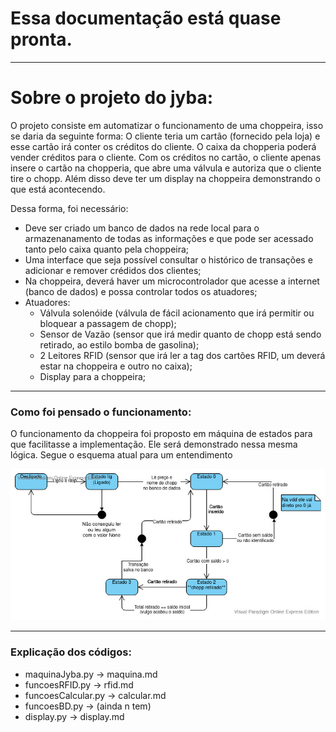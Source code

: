 # Essa documentação está quase pronta.

---

# Sobre o projeto do jyba: 

O projeto consiste em automatizar o funcionamento de uma choppeira, isso se daria da seguinte forma: O cliente teria um cartão (fornecido pela loja) e esse cartão irá conter os créditos do cliente. O caixa da chopperia poderá vender créditos para o cliente. Com os créditos no cartão, o cliente apenas insere o cartão na chopperia, que abre uma válvula e autoriza que o cliente tire o chopp. Além disso deve ter um display na choppeira demonstrando o que está acontecendo.

Dessa forma, foi necessário:

- Deve ser criado um banco de dados na rede local para o armazenanamento de todas as informações e que pode ser acessado tanto pelo caixa quanto pela choppeira;
- Uma interface que seja possível consultar o histórico de transações e adicionar e remover crédidos dos clientes;
- Na choppeira, deverá haver um microcontrolador que acesse a internet (banco de dados) e possa controlar todos os atuadores; 
- Atuadores: 
    - Válvula solenóide (válvula de fácil acionamento que irá permitir ou bloquear a passagem  de chopp);
    - Sensor de Vazão (sensor que irá medir quanto de chopp está sendo retirado, ao estilo bomba de gasolina);
    - 2 Leitores RFID (sensor que irá ler a tag dos cartões RFID, um deverá estar na choppeira e outro no caixa);
    - Display para a choppeira;
    
    
---

### Como foi pensado o funcionamento:

O funcionamento da choppeira foi proposto em máquina de estados para que facilitasse a implementação. Ele será demonstrado nessa mesma lógica. Segue o esquema atual para um entendimento 

![Esquema](https://raw.githubusercontent.com/gabrielpinheiro66/testemd/main/Untitled%20Diagram(1).jpg)

---

### Explicação dos códigos:

- maquinaJyba.py -> maquina.md
- funcoesRFID.py -> rfid.md
- funcoesCalcular.py -> calcular.md
- funcoesBD.py -> (ainda n tem)
- display.py -> display.md

